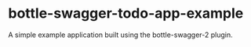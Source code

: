 # bottle-swagger-todo-app-example
A simple example application built using the bottle-swagger-2 plugin.
